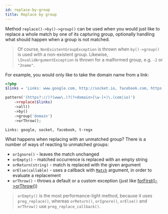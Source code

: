 ```yaml
---
id: replace-by-group
title: Replace by group
---
```


Method `replace()->by()->group()` can be used when you would just like to replace a whole match by one of its capturing group,
optionally handling what should happen when a group is not matched.

> Of course, `NonExistentGroupException` is thrown when `by()->group()` is used with a non-existent group. Likewise, 
> `\InvalidArgumentException` is thrown for a malformed group, e.g. `-2` or `"2name"`.

For example, you would only like to take the domain name from a link:

```php
<?php
$links = 'Links: www.google.com, http://socket.io, facebook.com, https://t-regx.com';

pattern('(https?://)?(www\.)?(?<domain>[\w-]+)\.(com|io)')
    ->replace($links)
    ->all()
    ->by()
    ->group('domain')
    ->orThrow();
```
```text
Links: google, socket, facebook, t-regx
```

What happens when replacing with an unmatched group? There is a number of ways of reacting to unmatched groups:
 - `orIgnore()` - leaves the match unchanged
 - `orEmpty()` - matched occurrence is replaced with an empty string
 - `orReturn(string)` - match is replaced with the given argument 
 - `orElse(callable)` - uses a callback with [`Match`](match-details.md) argument, in order to evaluate a replacement
 - `orThrow()` - throws a default or a custom exception (just like [forFirst()->orThrow()](match-for-first.md))

> `orEmpty()` is the most performance-light method, because it uses `preg_replace()`, whereas `orReturn()`, `orIgnore()`, 
> `orElse()` and `orThrow()` use `preg_replace_callback()`.
